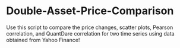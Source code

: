 # Double-Asset-Price-Comparison
Use this script to compare the price changes, scatter plots, Pearson correlation, and QuantDare correlation for two time series using data obtained from Yahoo Finance!
